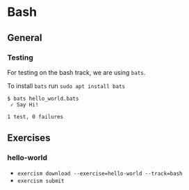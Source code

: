 # Bash

## General

### Testing

For testing on the bash track, we are using `bats`.

To install `bats` run `sudo apt install bats`

```
$ bats hello_world.bats 
 ✓ Say Hi! 

1 test, 0 failures

```

## Exercises

### hello-world
- `exercism download --exercise=hello-world --track=bash`
- `exercism submit`
